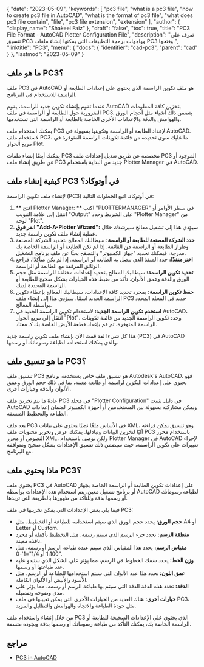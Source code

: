 {
  "date": "2023-05-09",
  "keywords": [
    "pc3 file",
    "what is a pc3 file",
    "how to create pc3 file in AutoCAD",
    "what is the format of pc3 file",
    "what does pc3 file contain",
    "file",
    "pc3 file extension",
    "extension"
  ],
  "author": {
    "display_name": "Shakeel Faiz"
  },
  "draft": "false",
  "toc": true,
  "title": "PC3 File Format - AutoCAD Plotter Configuration File",
  "description": "تعرف على تنسيق PC3 وواجهات برمجة التطبيقات التي يمكنها إنشاء ملفات PC3 وفتحها.",
  "linktitle": "PC3",
  "menu": {
    "docs": {
      "identifier": "cad-pc3",
      "parent": "cad"
    }
  },
  "lastmod": "2023-05-09"
}

## ما هو ملف PC3؟

ملف PC3 في AutoCAD هو ملف تكوين الراسمة الذي يحتوي على إعدادات الطابعة أو الراسمة للاستخدام في البرنامج.

عندما تقوم بإنشاء تكوين جديد للراسمة، يقوم AutoCAD بتخزين كافة المعلومات الضرورية حول الطابعة أو الراسمة في ملف PC3. يتضمن ذلك أشياء مثل أحجام الورق والهوامش والدقة والإعدادات الأخرى الخاصة بالطابعة أو الراسمة التي تستخدمها.

يمكنك استخدام ملف PC3 لإعداد الطابعة أو الراسمة وتكوينها بسهولة في AutoCAD. لاستخدام ملف PC3، ما عليك سوى تحديده من قائمة تكوينات الراسمة المتوفرة في مربع الحوار Plot.

يمكنك أيضًا إنشاء ملفات PC3 مخصصة عن طريق تعديل إعدادات ملف PC3 الموجود أو عن طريق إنشاء ملف PC3 جديد من البداية باستخدام Plotter Manager في AutoCAD.

## كيفية إنشاء ملف PC3 في أوتوكاد؟

لإنشاء ملف تكوين الراسمة (PC3) في أوتوكاد، اتبع الخطوات التالية:

1. ** افتح Plotter Manager: ** اكتب "PLOTTERMANAGER" في سطر الأوامر أو انتقل إلى علامة التبويب "Output" على الشريط وحدد "Plotter Manager" من لوحة "Plot".
2. **انقر فوق "Add-A-Plotter Wizard":** سيؤدي هذا إلى تشغيل معالج سيرشدك خلال عملية إنشاء ملف تكوين راسمة جديد.
3. **حدد الشركة المصنعة للطابعة أو الراسمة:** سيطالبك المعالج بتحديد الشركة المصنعة وطراز الطابعة أو الراسمة من القائمة. إذا لم تكن الطابعة أو الراسمة الخاصة بك مدرجة، فيمكنك تحديد "جهاز الكمبيوتر" والتصفح بحثًا عن ملف برنامج التشغيل.
4. **اختر منفذًا:** حدد المنفذ الذي تتصل به الطابعة أو الراسمة. إذا لم تكن متأكدًا، فراجع الوثائق المرفقة مع الطابعة أو الراسمة.
5. **تحديد تكوين الراسمة:** سيطالبك المعالج بتحديد إعدادات مختلفة للراسمة مثل حجم الورق والدقة وعمق الألوان. تأكد من ضبط هذه الخيارات بشكل صحيح للطابعة أو الراسمة المحددة لديك.
6. **حفظ تكوين الراسمة:** بمجرد تحديد كافة الإعدادات، سيطالبك المعالج بإعطاء تكوين الراسمة الجديد اسمًا. سيؤدي هذا إلى إنشاء ملف PC3 جديد في المجلد المحدد بواسطة المعالج.
7. **استخدم تكوين الراسمة الجديد:** لاستخدام تكوين الراسمة الجديد في AutoCAD، انتقل إلى مربع الحوار "Plot"، وحدد تكوين الراسمة الجديد من قائمة تكوينات الراسمة المتوفرة، ثم قم بإعداد قطعة الأرض الخاصة بك كـ معتاد.

هذا كل شيء! لقد قمت الآن بإنشاء ملف تكوين راسمة جديد (PC3) في AutoCAD والذي يمكنك استخدامه لطباعة رسوماتك أو رسمها.

## ما هو تنسيق ملف PC3؟

تنسيق ملف PC3 هو تنسيق ملف خاص يستخدمه برنامج Autodesk's AutoCAD. فهو يحتوي على إعدادات التكوين لراسمة أو طابعة معينة، بما في ذلك حجم الورق وعمق الألوان والدقة وخيارات أخرى.

عادةً ما يتم تخزين ملف PC3 في مجلد "Plotter Configuration" في دليل تثبيت AutoCAD ويمكن مشاركته بسهولة بين المستخدمين أو أجهزة الكمبيوتر لضمان إعدادات الطباعة والتخطيط المتسقة.

يعد ملف PC3 في الأساس ملفًا نصيًا يحتوي على بيانات XML، وهو تنسيق يمكن قراءته آليًا لتخزين البيانات وتبادلها. يمكنك عرض وتحرير محتويات ملف PC3 باستخدام محرر النصوص أو محرر XML، ولكن يوصى باستخدام Plotter Manager في AutoCAD لإجراء تغييرات على تكوين الراسمة، حيث سيضمن ذلك تنسيق الإعدادات بشكل صحيح ومتوافقة مع البرنامج.

## ماذا يحتوي ملف PC3؟

يحتوي ملف PC3 في AutoCAD على إعدادات تكوين الطابعة أو الراسمة الخاصة بجهاز أو برنامج تشغيل معين. يتم استخدام هذه الإعدادات بواسطة AutoCAD لطباعة رسوماتك أو رسمها بدقة وللتأكد من ظهورها بالطريقة التي تريدها.

فيما يلي بعض الإعدادات التي يمكن تخزينها في ملف PC3:

- **حجم الورق:** يحدد حجم الورق الذي سيتم استخدامه للطباعة أو التخطيط، مثل A4 أو Letter أو Custom.
- **منطقة الرسم:** تحدد جزء الرسم الذي سيتم رسمه، مثل التخطيط بأكمله أو مجرد نافذة معينة.
- **مقياس الرسم:** يحدد هذا المقياس الذي سيتم عنده طباعة الرسم أو رسمه، مثل 1:100 أو 1/4"=1'-0".
- **وزن الخط:** يحدد سمك الخطوط في الرسم، مما يؤثر على الشكل الذي ستبدو عليه عند طباعتها أو رسمها.
- **عمق اللون:** يحدد هذا عدد الألوان التي سيتم استخدامها للطباعة أو الرسم، مثل الأسود والأبيض أو الألوان الكاملة.
- **الدقة:** تحدد هذه الدقة الدقة التي سيتم بها طباعة الرسم أو رسمه، مما يؤثر على مدى وضوحه وتفصيله.
- **خيارات أخرى:** هناك العديد من الخيارات الأخرى التي يمكن تعيينها في ملف PC3، مثل جودة الطباعة والاتجاه والهوامش والتظليل والمزيد.

من خلال إنشاء واستخدام ملف PC3 الذي يحتوي على الإعدادات الصحيحة للطابعة أو الراسمة الخاصة بك، يمكنك التأكد من طباعة رسوماتك أو رسمها بدقة وبجودة متسقة.

## مراجع
* [PC3 in AutoCAD](https://www.autodesk.com/support/technical/article/caas/sfdcarticles/sfdcarticles/Creating-plotter-configuration-files-PC3.html)
